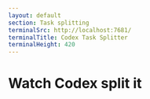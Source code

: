 ```yaml
---
layout: default
section: Task splitting
terminalSrc: http://localhost:7681/
terminalTitle: Codex Task Splitter
terminalHeight: 420
---
```


# Watch Codex split it

<TtydFrame
  class="mt-8 max-w-[740px]"
  :title="$frontmatter.terminalTitle"
  :src="$frontmatter.terminalSrc"
  :height="$frontmatter.terminalHeight"
  data-testid="splitting-terminal"
/>
